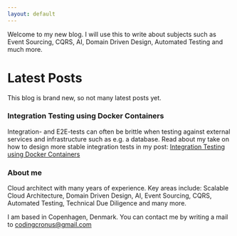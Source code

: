 ```yaml
---
layout: default
---
```


Welcome to my new blog. I will use this to write about subjects such as Event Sourcing, CQRS, AI, Domain Driven Design, Automated Testing and much more.

# Latest Posts

This blog is brand new, so not many latest posts yet.

### Integration Testing using Docker Containers

Integration- and E2E-tests can often be brittle when testing against external services and infrastructure such as e.g. a database.
Read about my take on how to design more stable integration tests in my post: [Integration Testing using Docker Containers](https://codingcronus.github.io/integration-tests-with-docker)

### About me

Cloud architect with many years of experience. Key areas include: Scalable Cloud Architecture, Domain Driven Design, AI, Event Sourcing, CQRS, Automated Testing, Technical Due Diligence and many more.

I am based in Copenhagen, Denmark. You can contact me by writing a mail to [codingcronus@gmail.com](mailto:codingcronus@gmail.com)
